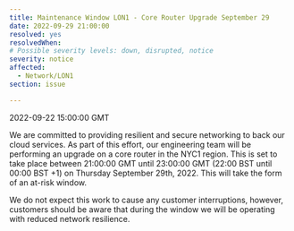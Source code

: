 ```yaml
---
title: Maintenance Window LON1 - Core Router Upgrade September 29
date: 2022-09-29 21:00:00
resolved: yes
resolvedWhen:
# Possible severity levels: down, disrupted, notice
severity: notice
affected:
  - Network/LON1
section: issue

---
```


2022-09-22 15:00:00 GMT

We are committed to providing resilient and secure networking to back our cloud services. As part of this effort, our engineering team will be performing an upgrade on a core router in the NYC1 region. This is set to take place between 21:00:00 GMT until 23:00:00 GMT (22:00 BST until 00:00 BST +1) on Thursday September 29th, 2022. This will take the form of an at-risk window.

We do not expect this work to cause any customer interruptions, however, customers should be aware that during the window we will be operating with reduced network resilience.
